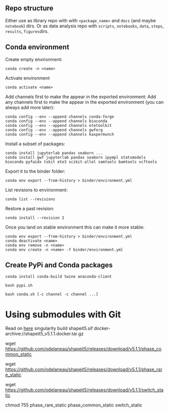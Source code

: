 ## Repo structure

Either use as library repo with with `<package_name>` and `docs` (and maybe `notebook`) dirs. Or as data analysis repo with `scripts`, `notebooks`, `data`, `steps`, `results`, `figures`dirs.

## Conda environment

Create empty environment:

```
conda create -n <name>
```

Activate environment
```
conda activate <name>
```

Add channels first to make the appear in the exported environment:
Add any channels first to make the appear in the exported environment (you can always add more later):
```
conda config --env --append channels conda-forge
conda config --env --append channels bioconda
conda config --env --append channels etetoolkit
conda config --env --append channels gwforg
conda config --env --append channels kaspermunch
```

Install a subset of packages:
```
conda install jupyterlab pandas seaborn ...
conda install gwf jupyterlab pandas seaborn ipympl statsmodels bioconda pyfaidx tskit ete3 scikit-allel samtools bamtools vcftools
```

Export it to the binder folder:
```
conda env export --from-history > binder/environment.yml
```

List revisions to envirionment:
```
conda list --revisions
```

Restore a past revision:
```
conda install --revision 2
```

Once you land on stable environment this can make it more stable:

```
conda env export --from-history > binder/environment.yml
conda deactivate <name>
conda env remove -n <name>
conda env create -n <name> -f binder/environment.yml
```

## Create PyPi and Conda packages

```
conda install conda-build twine anaconda-client
```

```
bash pypi.sh
```

```
bash conda.sh [-c channel -c channel ...]
```

# Using submodules with Git

Read on [here](https://gist.github.com/kaspermunch/1131f20216648bd55bb20f6b35e69252)
singularity build shapeit5.sif docker-archive://shapeit5_v5.1.1.docker.tar.gz 

wget https://github.com/odelaneau/shapeit5/releases/download/v5.1.1/phase_common_static

wget https://github.com/odelaneau/shapeit5/releases/download/v5.1.1/phase_rare_static

wget https://github.com/odelaneau/shapeit5/releases/download/v5.1.1/switch_static

chmod 755 phase_rare_static phase_common_static switch_static 
